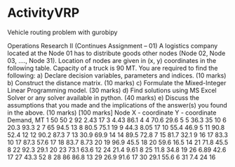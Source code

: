 # ActivityVRP
Vehicle routing problem with gurobipy

Operations Research II (Continues Assignment – 01)
A logistics company located at the Node 01 has to distribute goods other nodes (Node 02, Node 03, …., 
Node 31). Location of nodes are given in (x, y) coordinates in the following table. Capacity of a truck 
is 90 MT. 
You are required to find the following:
a) Declare decision variables, parameters and indices. (10 marks)
b) Construct the distance matrix. (10 marks)
c) Formulate the Mixed-Integer Linear Programming model. (30 marks)
d) Find solutions using MS Excel Solver or any solver available in python. (40 marks) 
e) Discuss the assumptions that you made and the implications of the answer(s) you found in the 
above. (10 marks)
[100 marks]
Node X - coordinate Y - coordinate Demand, MT
1 50 50
2 92 2.43 17
3 4.43 86.1 4
4 70.6 29.6 5
5 36.3 35 10
6 20.3 93.3 2
7 65 94.5 13
8 80.5 75.1 19
9 44.3 8.05 17
10 55.4 46.9 5
11 90.8 52.4 12
12 90.2 87.3 7
13 30.9 69.9 14
14 89.5 72.8 7
15 81.7 32.1 9
16 17 83.3 10
17 87.3 57.6 17
18 83.7 8.73 20
19 96.9 45.5 18
20 59.6 16.5 14
21 71.8 45.5 8
22 92.3 29.1 20
23 73.1 63.6 12
24 21.4 9.61 8
25 11.8 34.8 19
26 6.89 42.6 17
27 43.3 52 8
28 86 86.8 13
29 26.9 91.6 17
30 29.1 55.6 6
31 7.4 24 16
